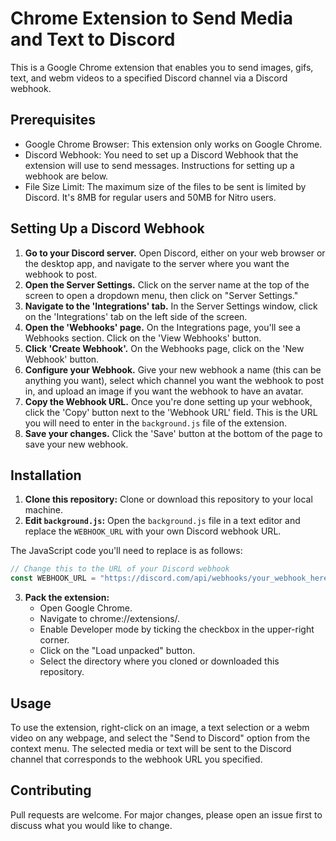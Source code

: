 # Chrome Extension to Send Media and Text to Discord

This is a Google Chrome extension that enables you to send images, gifs, text, and webm videos to a specified Discord channel via a Discord webhook.

## Prerequisites

- Google Chrome Browser: This extension only works on Google Chrome.
- Discord Webhook: You need to set up a Discord Webhook that the extension will use to send messages. Instructions for setting up a webhook are below.
- File Size Limit: The maximum size of the files to be sent is limited by Discord. It's 8MB for regular users and 50MB for Nitro users.

## Setting Up a Discord Webhook

1. **Go to your Discord server.** Open Discord, either on your web browser or the desktop app, and navigate to the server where you want the webhook to post.
2. **Open the Server Settings.** Click on the server name at the top of the screen to open a dropdown menu, then click on "Server Settings."
3. **Navigate to the 'Integrations' tab.** In the Server Settings window, click on the 'Integrations' tab on the left side of the screen.
4. **Open the 'Webhooks' page.** On the Integrations page, you'll see a Webhooks section. Click on the 'View Webhooks' button.
5. **Click 'Create Webhook'.** On the Webhooks page, click on the 'New Webhook' button.
6. **Configure your Webhook.** Give your new webhook a name (this can be anything you want), select which channel you want the webhook to post in, and upload an image if you want the webhook to have an avatar.
7. **Copy the Webhook URL.** Once you're done setting up your webhook, click the 'Copy' button next to the 'Webhook URL' field. This is the URL you will need to enter in the `background.js` file of the extension.
8. **Save your changes.** Click the 'Save' button at the bottom of the page to save your new webhook.


## Installation

1. **Clone this repository:** Clone or download this repository to your local machine.
2. **Edit `background.js`:** Open the `background.js` file in a text editor and replace the `WEBHOOK_URL` with your own Discord webhook URL. 


The JavaScript code you'll need to replace is as follows:

```javascript
// Change this to the URL of your Discord webhook
const WEBHOOK_URL = "https://discord.com/api/webhooks/your_webhook_here";
```

3. **Pack the extension:**
   - Open Google Chrome.
   - Navigate to chrome://extensions/.
   - Enable Developer mode by ticking the checkbox in the upper-right corner.
   - Click on the "Load unpacked" button.
   - Select the directory where you cloned or downloaded this repository.
   
## Usage

To use the extension, right-click on an image, a text selection or a webm video on any webpage, and select the "Send to Discord" option from the context menu. The selected media or text will be sent to the Discord channel that corresponds to the webhook URL you specified.

## Contributing

Pull requests are welcome. For major changes, please open an issue first to discuss what you would like to change.
